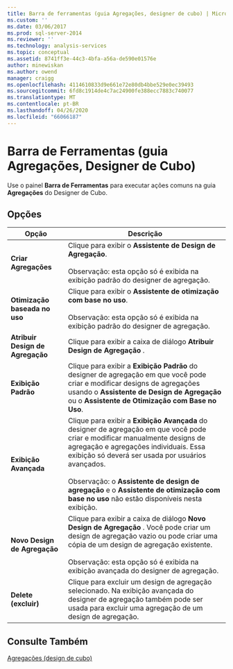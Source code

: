 ```yaml
---
title: Barra de ferramentas (guia Agregações, designer de cubo) | Microsoft Docs
ms.custom: ''
ms.date: 03/06/2017
ms.prod: sql-server-2014
ms.reviewer: ''
ms.technology: analysis-services
ms.topic: conceptual
ms.assetid: 8741ff3e-44c3-4bfa-a56a-de590e01576e
author: minewiskan
ms.author: owend
manager: craigg
ms.openlocfilehash: 4114610833d9e661e72e80db4bbe529e0ec39493
ms.sourcegitcommit: 6fd8c1914de4c7ac24900fe388ecc7883c740077
ms.translationtype: MT
ms.contentlocale: pt-BR
ms.lasthandoff: 04/26/2020
ms.locfileid: "66066187"
---
```

# <a name="toolbar-aggregations-tab-cube-designer"></a>Barra de Ferramentas (guia Agregações, Designer de Cubo)
  Use o painel **Barra de Ferramentas** para executar ações comuns na guia **Agregações** do Designer de Cubo.  
  
## <a name="options"></a>Opções  
  
|Opção|Descrição|  
|------------|-----------------|  
|**Criar Agregações**|Clique para exibir o **Assistente de Design de Agregação**.<br /><br /> Observação: esta opção só é exibida na exibição padrão do designer de agregação.|  
|**Otimização baseada no uso**|Clique para exibir o **Assistente de otimização com base no uso**.<br /><br /> Observação: esta opção só é exibida na exibição padrão do designer de agregação.|  
|**Atribuir Design de Agregação**|Clique para exibir a caixa de diálogo **Atribuir Design de Agregação** .|  
|**Exibição Padrão**|Clique para exibir a **Exibição Padrão** do designer de agregação em que você pode criar e modificar designs de agregações usando o **Assistente de Design de Agregação** ou o **Assistente de Otimização com Base no Uso**.|  
|**Exibição Avançada**|Clique para exibir a **Exibição Avançada** do designer de agregação em que você pode criar e modificar manualmente designs de agregação e agregações individuais. Essa exibição só deverá ser usada por usuários avançados.<br /><br /> Observação: o **Assistente de design de agregação** e o **Assistente de otimização com base no uso** não estão disponíveis nesta exibição.|  
|**Novo Design de Agregação**|Clique para exibir a caixa de diálogo **Novo Design de Agregação** . Você pode criar um design de agregação vazio ou pode criar uma cópia de um design de agregação existente.<br /><br /> Observação: esta opção só é exibida na exibição avançada do designer de agregação.|  
|**Delete (excluir)**|Clique para excluir um design de agregação selecionado.  Na exibição avançada do designer de agregação também pode ser usada para excluir uma agregação de um design de agregação.|  
  
## <a name="see-also"></a>Consulte Também  
 [Agregações &#40;design de cubo&#41;](aggregations-cube-design.md)  
  
  
